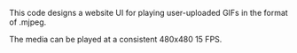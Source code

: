 This code designs a website UI for playing user-uploaded GIFs in the format of .mjpeg.

The media can be played at a consistent 480x480 15 FPS.
